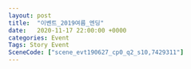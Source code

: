 ```yaml
---
layout: post
title:  "이벤트_2019여름_엔딩"
date:   2020-11-17 22:00:00 +0000
categories: Event
Tags: Story Event
SceneCode: ["scene_evt190627_cp0_q2_s10,7429311"]
---
```

